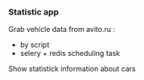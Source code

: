 <h3> Statistic app</h3>
<p>Grab vehicle data from avito.ru :</p>
<ul>
<li>by script</li>
<li>selery + redis scheduling task</li>
</ul>
<p>Show statistick information about cars</p>
